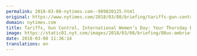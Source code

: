 ```yaml
---
permalink: 2018-03-08-nytimes.com--989820125.html
original: https://www.nytimes.com/2018/03/08/briefing/tariffs-gun-control-international-womens-day.html?partner=rss&amp;emc=rss
domain: nytimes.com
title: Tariffs, Gun Control, International Women’s Day: Your Thursday Briefing
image: https://static01.nyt.com/images/2018/03/08/briefing/08us-ambriefing-women/08us-ambriefing-women-mediumThreeByTwo440.jpg
date: 2018-03-08 11:36:14
translations: en
---
```


